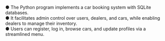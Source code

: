●	The Python program implements a car booking system with SQLite databases.
<br>
●	It facilitates admin control over users, dealers, and cars, while enabling dealers to manage their inventory. 
<br>
●	Users can register, log in, browse cars, and update profiles via a streamlined menu.
